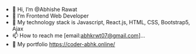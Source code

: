 - 👋 Hi, I’m @Abhishe Rawat
- 👀 I’m Frontend Web Developer
- 🌱 My technology stack is Javascript, React.js, HTML, CSS, Bootstrap5, Ajax
- 📫 How to reach me [email:abhkrwt07@gmail.com]...
- 👾 My portfolio https://coder-abhk.online/
